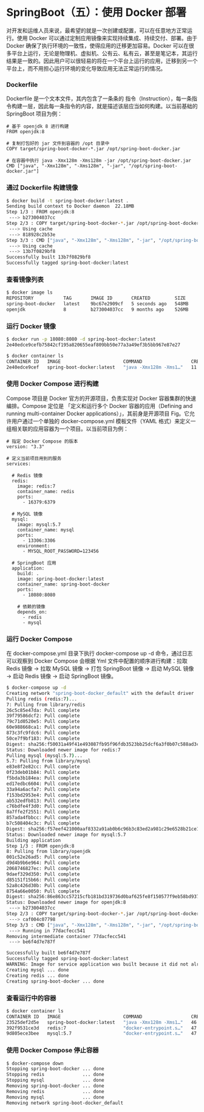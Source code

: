 # SpringBoot（五）：使用 Docker 部署

对开发和运维人员来说，最希望的就是一次创建或配置，可以在任意地方正常运行。使用 Docker 可以通过定制应用镜像来实现持续集成、持续交付、部署。由于 Docker 确保了执行环境的一致性，使得应用的迁移更加容易。Docker 可以在很多平台上运行，无论是物理机、虚拟机、公有云、私有云，甚至是笔记本，其运行结果是一致的。因此用户可以很轻易的将在一个平台上运行的应用，迁移到另一个平台上，而不用担心运行环境的变化导致应用无法正常运行的情况。

### Dockerfile

Dockerfile 是一个文本文件，其内包含了一条条的 指令（Instruction），每一条指令构建一层，因此每一条指令的内容，就是描述该层应当如何构建。以当前基础的 SpringBoot 项目为例：

```Docker
# 基于 openjdk 8 进行构建
FROM openjdk:8

# 复制打包好的 jar 文件到容器的 /opt 目录中
COPY target/spring-boot-docker-*.jar /opt/spring-boot-docker.jar

# 在容器中执行 java -Xmx128m -Xms128m -jar /opt/spring-boot-docker.jar
CMD ["java", "-Xmx128m", "-Xms128m", "-jar", "/opt/spring-boot-docker.jar"]
```

### 通过 Dockerfile 构建镜像

```Bash
$ docker build -t spring-boot-docker:latest .
Sending build context to Docker daemon  22.18MB
Step 1/3 : FROM openjdk:8
 ---> b273004037cc
Step 2/3 : COPY target/spring-boot-docker-*.jar /opt/spring-boot-docker.jar
 ---> Using cache
 ---> 818928c2b53e
Step 3/3 : CMD ["java", "-Xmx128m", "-Xms128m", "-jar", "/opt/spring-boot-docker.jar"]
 ---> Using cache
 ---> 13b7f0829bf8
Successfully built 13b7f0829bf8
Successfully tagged spring-boot-docker:latest
```

### 查看镜像列表

```Bash
$ docker image ls
REPOSITORY           TAG       IMAGE ID       CREATED         SIZE
spring-boot-docker   latest    9bc67e2909cf   5 seconds ago   548MB
openjdk              8         b273004037cc   9 months ago    526MB
```

### 运行 Docker 镜像

```Bash
$ docker run -p 18080:8080 -d spring-boot-docker:latest
2e40edce9cefb75842cf195a820655eaf809bb50e77a3a49ef3b5bb967e87e27
```

```Bash
$ docker container ls
CONTAINER ID   IMAGE                       COMMAND                  CREATED          STATUS          PORTS                                         NAMES
2e40edce9cef   spring-boot-docker:latest   "java -Xmx128m -Xms1…"   11 seconds ago   Up 10 seconds   0.0.0.0:18080->8080/tcp, :::18080->8080/tcp   tender_banac
```

### 使用 Docker Compose 进行构建

Compose 项目是 Docker 官方的开源项目，负责实现对 Docker 容器集群的快速编排。Compose 定位是 「定义和运行多个 Docker 容器的应用（Defining and running multi-container Docker applications）」，其前身是开源项目 Fig。它允许用户通过一个单独的 docker-compose.yml 模板文件（YAML 格式）来定义一组相关联的应用容器为一个项目。以当前项目为例：

```Yml
# 指定 Docker Compose 的版本
version: "3.3"

# 定义当前项目用到的服务
services:

  # Redis 镜像
  redis:
    image: redis:7
    container_name: redis
    ports:
      - 16379:6379

  # MySQL 镜像
  mysql:
    image: mysql:5.7
    container_name: mysql
    ports:
      - 13306:3306
    environment:
      - MYSQL_ROOT_PASSWORD=123456

  # SpringBoot 应用
  application:
    build: .
    image: spring-boot-docker:latest
    container_name: spring-boot-docker
    ports:
      - 18080:8080

    # 依赖的镜像
    depends_on:
      - redis
      - mysql
```

### 运行 Docker Compose

在 docker-compose.yml 目录下执行 docker-compose up -d 命令，通过日志可以观察到 Docker Compose 会根据 Yml 文件中配置的顺序进行构建：拉取 Redis 镜像 -> 拉取 MySQL 镜像 -> 打包 SpringBoot 镜像 -> 启动 MySQL 镜像 -> 启动 Redis 镜像 -> 启动 SpringBoot 镜像。

```Bash
$ docker-compose up -d
Creating network "spring-boot-docker_default" with the default driver
Pulling redis (redis:7)...
7: Pulling from library/redis
26c5c85e47da: Pull complete
39f79586dcf2: Pull complete
79c71d0520e5: Pull complete
60e988668ca1: Pull complete
873c3fc9fdc6: Pull complete
50ce7f9bf183: Pull complete
Digest: sha256:f50031a49f41e493087fb95f96fdb3523bb25dcf6a3f0b07c588ad3cdbe1d0aa
Status: Downloaded newer image for redis:7
Pulling mysql (mysql:5.7)...
5.7: Pulling from library/mysql
e83e8f2e82cc: Pull complete
0f23deb01b84: Pull complete
f5bda3b184ea: Pull complete
ed17edbc6604: Pull complete
33a94a6acfa7: Pull complete
f153bd2953e4: Pull complete
ab532edfb813: Pull complete
c76bdfe4f3d0: Pull complete
8a7ffe2f2551: Pull complete
857ada4fbbcc: Pull complete
b7c508404c3c: Pull complete
Digest: sha256:f57eef421000aaf8332a91ab0b6c96b3c83ed2a981c29e6528b21ce10197cd16
Status: Downloaded newer image for mysql:5.7
Building application
Step 1/3 : FROM openjdk:8
8: Pulling from library/openjdk
001c52e26ad5: Pull complete
d9d4b9b6e964: Pull complete
2068746827ec: Pull complete
9daef329d350: Pull complete
d85151f15b66: Pull complete
52a8c426d30b: Pull complete
8754a66e0050: Pull complete
Digest: sha256:86e863cc57215cfb181bd319736d0baf625fe8f150577f9eb58bd937f5452cb8
Status: Downloaded newer image for openjdk:8
 ---> b273004037cc
Step 2/3 : COPY target/spring-boot-docker-*.jar /opt/spring-boot-docker.jar
 ---> caf004c07798
Step 3/3 : CMD ["java", "-Xmx128m", "-Xms128m", "-jar", "/opt/spring-boot-docker.jar"]
 ---> Running in 77dacfecc541
Removing intermediate container 77dacfecc541
 ---> be6f4d7e787f

Successfully built be6f4d7e787f
Successfully tagged spring-boot-docker:latest
WARNING: Image for service application was built because it did not already exist. To rebuild this image you must use `docker-compose build` or `docker-compose up --build`.
Creating mysql ... done
Creating redis ... done
Creating spring-boot-docker ... done
```

### 查看运行中的容器

```Bash
$ docker container ls
CONTAINER ID   IMAGE                       COMMAND                  CREATED          STATUS          PORTS                                                    NAMES
23525def2d5e   spring-boot-docker:latest   "java -Xmx128m -Xms1…"   46 seconds ago   Up 44 seconds   0.0.0.0:18080->8080/tcp, :::18080->8080/tcp              spring-boot-docker
392f9531ce3d   redis:7                     "docker-entrypoint.s…"   47 seconds ago   Up 45 seconds   0.0.0.0:16379->6379/tcp, :::16379->6379/tcp              redis
9d805ece3bee   mysql:5.7                   "docker-entrypoint.s…"   47 seconds ago   Up 45 seconds   33060/tcp, 0.0.0.0:13306->3306/tcp, :::13306->3306/tcp   mysql
```

### 使用 Docker Compose 停止容器

```Bash
$ docker-compose down
Stopping spring-boot-docker ... done
Stopping redis              ... done
Stopping mysql              ... done
Removing spring-boot-docker ... done
Removing redis              ... done
Removing mysql              ... done
Removing network spring-boot-docker_default
```
